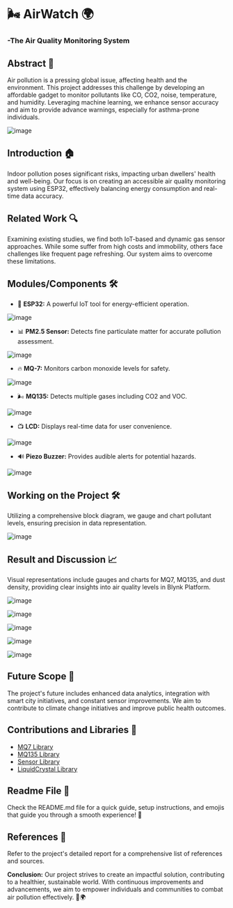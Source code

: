 # 🌬️ AirWatch 🌍
### -The Air Quality Monitoring System

## Abstract 🚀
Air pollution is a pressing global issue, affecting health and the environment. This project addresses this challenge by developing an affordable gadget to monitor pollutants like CO, CO2, noise, temperature, and humidity. Leveraging machine learning, we enhance sensor accuracy and aim to provide advance warnings, especially for asthma-prone individuals.

![image](https://github.com/Raja244/AirWatch/assets/65381335/5154bd3b-813d-40e9-9028-60d987d5b6c5)

## Introduction 🏠
Indoor pollution poses significant risks, impacting urban dwellers' health and well-being. Our focus is on creating an accessible air quality monitoring system using ESP32, effectively balancing energy consumption and real-time data accuracy.

## Related Work 🔍
Examining existing studies, we find both IoT-based and dynamic gas sensor approaches. While some suffer from high costs and immobility, others face challenges like frequent page refreshing. Our system aims to overcome these limitations.

## Modules/Components 🛠️
- 🧠 **ESP32:** A powerful IoT tool for energy-efficient operation.
  
 ![image](https://github.com/Raja244/AirWatch/assets/65381335/932e7957-6b2d-40c9-93f2-767ec39753d0)

- 📊 **PM2.5 Sensor:** Detects fine particulate matter for accurate pollution assessment.

![image](https://github.com/Raja244/AirWatch/assets/65381335/906e8298-7c7b-46cd-b9b9-8dd6cead911d)

- 🔥 **MQ-7:** Monitors carbon monoxide levels for safety.

![image](https://github.com/Raja244/AirWatch/assets/65381335/93b59546-967b-4614-9b77-f8f863e21138)

- 🌬️ **MQ135:** Detects multiple gases including CO2 and VOC.

![image](https://github.com/Raja244/AirWatch/assets/65381335/4b80089b-17e6-4b04-a396-aa9d460bb38b)

- 📺 **LCD:** Displays real-time data for user convenience.

![image](https://github.com/Raja244/AirWatch/assets/65381335/da170ed8-28b4-4997-91c2-591e121f2ce1)

- 🔊 **Piezo Buzzer:** Provides audible alerts for potential hazards.

![image](https://github.com/Raja244/AirWatch/assets/65381335/2767a456-bc89-44f5-a24f-45088c93f0d4)

## Working on the Project 🛠️
Utilizing a comprehensive block diagram, we gauge and chart pollutant levels, ensuring precision in data representation.

![image](https://github.com/Raja244/AirWatch/assets/65381335/cd42a0b8-5e00-4cc0-b348-083da2baa8ba)

## Result and Discussion 📈
Visual representations include gauges and charts for MQ7, MQ135, and dust density, providing clear insights into air quality levels in Blynk Platform.

![image](https://github.com/Raja244/AirWatch/assets/65381335/1dfdad62-c93f-47ba-a006-38cbf9eedc0d)

![image](https://github.com/Raja244/AirWatch/assets/65381335/4a2f45a1-59ff-4b55-b8b0-2a56e8458865)

![image](https://github.com/Raja244/AirWatch/assets/65381335/300add55-7c93-417b-9514-67c3f7d63f82)

![image](https://github.com/Raja244/AirWatch/assets/65381335/f7b656ed-46c2-4146-a091-a03f025f3fe4)

![image](https://github.com/Raja244/AirWatch/assets/65381335/983c2de9-dcc8-4d8d-87da-3d392ed9cea3)


## Future Scope 🔮
The project's future includes enhanced data analytics, integration with smart city initiatives, and constant sensor improvements. We aim to contribute to climate change initiatives and improve public health outcomes.

## Contributions and Libraries 🚀
- [MQ7 Library](https://github.com/swatish17/MQ7-Library)
- [MQ135 Library](https://github.com/GeorgK/MQ135)
- [Sensor Library](https://github.com/mickey9801/GP2Y1010AU0F)
- [LiquidCrystal Library](https://github.com/arduino-libraries/LiquidCrystal)

## Readme File 🔗
Check the README.md file for a quick guide, setup instructions, and emojis that guide you through a smooth experience! 🚀

## References 📖
Refer to the project's detailed report for a comprehensive list of references and sources.

**Conclusion:**
Our project strives to create an impactful solution, contributing to a healthier, sustainable world. With continuous improvements and advancements, we aim to empower individuals and communities to combat air pollution effectively. 🌱🌍
